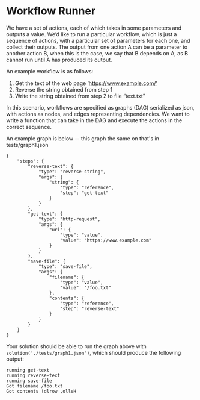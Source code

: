 # Workflow Runner

We have a set of actions, each of which takes in some parameters and outputs a value. We’d like to run a particular workflow, which is just a sequence of actions, with a particular set of parameters for each one, and collect their outputs.
The output from one action A can be a parameter to another action B, when this is the case, we say that B depends on A, as B cannot run until A has produced its output.

An example workflow is as follows:

1. Get the text of the web page ’https://www.example.com/’
2. Reverse the string obtained from step 1
3. Write the string obtained from step 2 to file “text.txt”

In this scenario, workflows are specified as graphs (DAG) serialized as json, with actions as nodes, and edges representing dependencies. We want to write a function that can take in the DAG and execute the actions in the correct sequence.

An example graph is below -- this graph the same on that's in tests/graph1.json

```
{
    "steps": {
        "reverse-text": {
            "type": "reverse-string",
            "args": {
                "string": {
                    "type": "reference",
                    "step": "get-text"
                }
            }
        },
        "get-text": {
            "type": "http-request",
            "args": {
                "url": {
                    "type": "value",
                    "value": "https://www.example.com"
                }
            }
        },
        "save-file": {
            "type": "save-file",
            "args": {
                "filename": {
                    "type": "value",
                    "value": "/foo.txt"
                },
                "contents": {
                    "type": "reference",
                    "step": "reverse-text"
                }
            }
        }
    }
}
```

Your solution should be able to run the graph above with `solution('./tests/graph1.json')`, which should produce the following output:

```
running get-text
running reverse-text
running save-file
Got filename /foo.txt
Got contents !dlrow ,olleH
```
